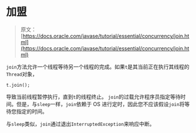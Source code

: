 # 加盟

> 原文： [https://docs.oracle.com/javase/tutorial/essential/concurrency/join.html](https://docs.oracle.com/javase/tutorial/essential/concurrency/join.html)

`join`方法允许一个线程等待另一个线程的完成。如果`t`是其当前正在执行其线程的`Thread`对象，

```
t.join();

```

导致当前线程暂停执行，直到`t`的线程终止。 `join`的过载允许程序员指定等待时间。但是，与`sleep`一样，`join`依赖于 OS 进行定时，因此您不应该假设`join`将等待您指定的时间。

与`sleep`类似，`join`通过退出`InterruptedException`来响应中断。